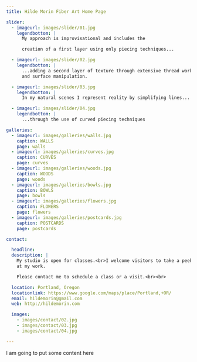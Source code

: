 ```yaml
---
title: Hilde Morin Fiber Art Home Page

slider:
  - imageurl: images/slider/01.jpg
    legendbottom: |
      My approach is improvisational and includes the

      creation of a first layer using only piecing techniques...

  - imageurl: images/slider/02.jpg
    legendbottom: |
      ...adding a second layer of texture through extensive thread work
      and surface manipulation.

  - imageurl: images/slider/03.jpg
    legendbottom: |
      In my natural scenes I represent reality by simplifying lines...

  - imageurl: images/slider/04.jpg
    legendbottom: |
      ...through the use of curved piecing techniques

galleries:
  - imageurl: images/galleries/walls.jpg
    caption: WALLS
    page: walls
  - imageurl: images/galleries/curves.jpg
    caption: CURVES
    page: curves
  - imageurl: images/galleries/woods.jpg
    caption: WOODS
    page: woods
  - imageurl: images/galleries/bowls.jpg
    caption: BOWLS
    page: bowls
  - imageurl: images/galleries/flowers.jpg
    caption: FLOWERS
    page: flowers
  - imageurl: images/galleries/postcards.jpg
    caption: POSTCARDS
    page: postcards

contact:

  headline:
  description: |
    My studio is open for classes.<br>I welcome visitors to take a peek
    at my work.

    Please contact me to schedule a class or a visit.<br><br>

  location: Portland, Oregon
  locationlink: https://www.google.com/maps/place/Portland,+OR/
  email: hildemorin@gmail.com
  web: http://hildemorin.com

  images:
    - images/contact/02.jpg
    - images/contact/03.jpg
    - images/contact/04.jpg

---
```

I am going to put some content here

